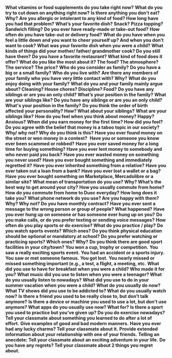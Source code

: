 **What vitamins or food supplements do you take right now?**
**What do you try to cut down on anything right now?**
**Is there anything you don’t eat? Why?**
**Are you allergic or intolerant to any kind of food? How long have you had that problem?**
**What’s your favorite dish? Snack? Pizza topping? Sandwich filling?**
**Do you ever have ready-made or take-out food?**
**How often do you have take-out or delivery food?**
**What do you have when you feel a little down and you want to cheer yourself up? And when you don’t want to cook?**
**What was your favorite dish when you were a child?**
**What kinds of things did your mother/ father/ grandmother cook? Do you still have them?**
**Do you have a favorite restaurant? What kind of food does it offer? What do you like the most about it? The food? The atmosphere? The service? The price?**
**Who do you consider as family?**
**Do you have a big or a small family? Who do you live with?**
**Are there any members of your family who you have very little contact with? Why?**
**What do you enjoy doing with your family?**
**What do you and your family mainly argue about? Cleaning? House chores? Discipline? Food?**
**Do you have any siblings or are you an only child? What’s your position in the family?**
**What are your siblings like?**
**Do you have any siblings or are you an only child? What's your position in the family?**
**Do you think the order of birth affected your personality? How? What about your siblings?**
**What are your siblings like?**
**How do you feel when you think about money? Happy? Anxious?**
**When did you earn money for the first time? How did you feel?**
**Do you agree with the belief that money is a taboo topic in our society? Why/ why not? Why do you think is this?**
**Have you ever found money on the street or won money in a contest?** 
**Have you or someone you know ever been scammed or robbed?**
**Have you ever saved money for a long time for buying something?**
**Have you ever lent money to somebody and who never paid you back?**
**Have you ever wasted money on something you never used?**
**Have you ever bought something and immediately regretted it?**
**Have you ever inherited something from a relative?**
**Have you ever taken out a loan from a bank?**
**Have you ever lost a wallet or a bag?**
**Have you ever bought something on Marketplace, Mercadolibre or a similar site?**
**What mean of transportation do you use? Why? What’s the best way to get around your city?**
**How you usually commute from home?**
**How do you commute from home to Duoc everyday?**
**How long does it take you?**
**What phone network do you use? Are you happy with them? Why? Why not? Do you have monthly contract?**
**Have you ever sent a message to the wrong person or group of people? What happened?**
**Have you ever hung up on someone or has someone ever hung up on you?**
**Do you make calls, or do you prefer texting or sending voice messages?**
**How often do you play sports or do exercise? What do you practice / play?**
**Do you watch sports events? Which ones?**
**Do you think physical education should be optional or mandatory at school?**
**Do you prefer watching or practicing sports? Which ones? Why?**
**Do you think there are good sport facilities in your city/town?**
**You won a cup, trophy or competition.**
**You saw a really exciting sports event.**
**You had an accident or a sports injury.**
**You saw or met someone famous.**
**You got lost.**
**You nearly missed or missed something important (e.g., a test, a flight, a meeting, etc.**
**What did you use to have for breakfast when you were a child? Who made it for you?**
**What music did you use to listen when you were a teenager? What do you usually listen to nowadays?**
**What did you use to do in your summer vacation when you were a child? What do you usually do now?**
**What TV shows did you use to be addicted to? What do you usually watch now?**
**Is there a friend you used to be really close to, but don’t talk anymore?**
**Is there a device or machine you used to use a lot, but don’t use anymore? What apps do you usually use now? What for?**
**Is there a sport you used to practice but you’ve given up? Do you do exercise nowadays?**
**Tell your classmate about something you learned to do after a lot of effort.**
**Give examples of good and bad modern manners.**
**Have you ever had any lucky charms? Tell your classmate about it.**
**Provide extended information about your relationship with one of your friends.**
**Telling an anecdote: Tell your classmate about an exciting adventure in your life.**
**Do you have any regrets? Tell your classmate about 2 things you regret about.**
